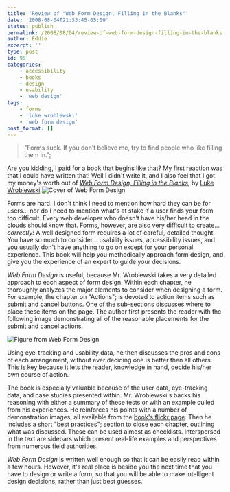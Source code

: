```yaml
---
title: 'Review of "Web Form Design, Filling in the Blanks"'
date: '2008-08-04T21:33:45-05:00'
status: publish
permalink: /2008/08/04/review-of-web-form-design-filling-in-the-blanks
author: Eddie
excerpt: ''
type: post
id: 95
categories:
    - accessibility
    - books
    - design
    - usability
    - 'web design'
tags:
    - forms
    - 'luke wroblewski'
    - 'web form design'
post_format: []
---
```

> "Forms suck. If you don't believe me, try to find people who like filling them in.";

Are you kidding, I paid for a book that begins like that? My first reaction was that I could have written that! Well I didn't write it, and I also feel that I got my money's worth out of [*Web Form Design, Filling in the Blanks*](http://www.rosenfeldmedia.com/books/webforms/), by [Luke Wroblewski](http://www.lukew.com/).![Cover of Web Form Design](http://farm3.static.flickr.com/2215/2456180445_223bf5342c_m.jpg "Cover of Web Form Design")

Forms are hard. I don't think I need to mention how hard they can be for users... nor do I need to mention what's at stake if a user finds your form too difficult. Every web developer who doesn't have his/her head in the clouds should know that. Forms, however, are also very difficult to create... *correctly!* A well designed form requires a lot of careful, detailed thought. You have so much to consider... usability issues, accessibility issues, and you usually don't have anything to go on except for your personal experience. This book will help you methodically approach form design, and give you the experience of an expert to guide your decisions.

*Web Form Design* is useful, because Mr. Wroblewski takes a very detailed approach to each aspect of form design. Within each chapter, he thoroughly analyzes the major elements to consider when designing a form.  For example, the chapter on "Actions"; is devoted to action items such as submit and cancel buttons. One of the sub-sections discusses where to place these items on the page. The author first presents the reader with the following image demonstrating all of the reasonable placements for the submit and cancel actions.

![Figure from Web Form Design](http://farm3.static.flickr.com/2238/2366430953_c7366dc3eb.jpg "Figure from Web Form Design")

Using eye-tracking and usability data, he then discusses the pros and cons of each arrangement, without ever deciding one is better then all others. This is key because it lets the reader, knowledge in hand, decide his/her own course of action.

The book is especially valuable because of the user data, eye-tracking data, and case studies presented within. Mr. Wroblewski's backs his reasoning with either a summary of these tests or with an example culled from his experiences. He reinforces his points with a number of demonstration images, all available from the [book's flickr page](http://www.flickr.com/photos/rosenfeldmedia/sets/72157604272550634/). Then he includes a short "best practices"; section to close each chapter, outlining what was discussed. These can be used almost as checklists. Interspersed in the text are sidebars which present real-life examples and perspectives from numerous field authorities.

*Web Form Design* is written well enough so that it can be easily read within a few hours. However, it's real place is beside you the next time that you have to design or write a form, so that you will be able to make intelligent design decisions, rather than just best guesses.